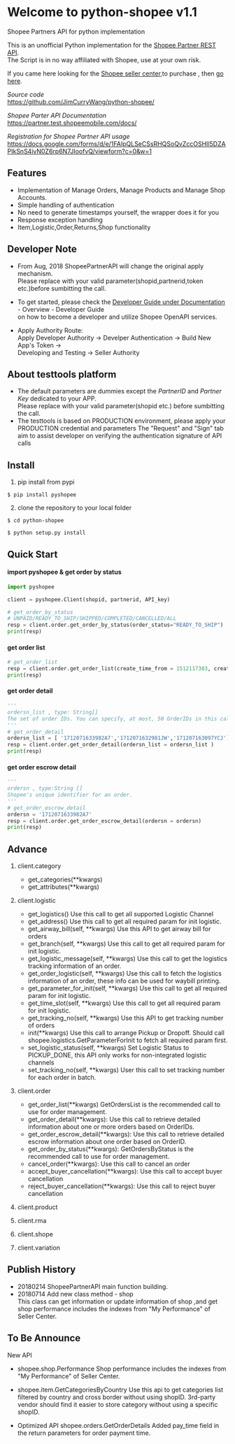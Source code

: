 Welcome to python-shopee v1.1
================================
Shopee Partners API for python implementation 

This is an unofficial Python implementation for the [Shopee Partner REST API](https://partner.test.shopeemobile.com/docs/).  
The Script is in no way affiliated with Shopee, use at your own risk.

If you came here looking for the [Shopee seller center](https://seller.shopee.tw/),to purchase , then [go here](https://shopee.tw/).

_Source code_  
    https://github.com/JimCurryWang/python-shopee/

_Shopee Parter API Documentation_  
    https://partner.test.shopeemobile.com/docs/
    
_Registration for Shopee Partner API usage_  
    https://docs.google.com/forms/d/e/1FAIpQLSeCSsRHQSoQvZccOSHIl5DZAPIkSnS4ivN0Z6rp6N7JIoofvQ/viewform?c=0&w=1
    
    
Features
--------

- Implementation of Manage Orders, Manage Products and Manage Shop Accounts.  
- Simple handling of authentication  
- No need to generate timestamps yourself, the wrapper does it for you  
- Response exception handling  
- Item,Logistic,Order,Returns,Shop functionality  

Developer Note
--------------
- From Aug, 2018  ShopeePartnerAPI  will change the original apply mechanism.        
Please replace with your valid parameter(shopid,partnerid,token etc.)before sumbitting the call.

- To get started, please check the [Developer Guide under Documentation](https://open.shopee.com/) - Overview - Developer Guide    
on how to become a developer and utilize Shopee OpenAPI services.

- Apply Authority Route:    
    Apply Developer Authority → Develper Authentication → Build New App's Token →     
    Developing and Testing → Seller Authority



About testtools platform
------------------------
- The default parameters are dummies except the *PartnerID* and *Partner Key* dedicated to your APP.    
  Please replace with your valid parameter(shopid etc.) before sumbitting the call.    
- The testtools is based on PRODUCTION environment, please apply your PRODUCTION credential and parameters
  The "Request" and "Sign" tab aim to assist developer on verifying the authentication signature of API calls
  

Install
-------
1. pip install from pypi
```shell
$ pip install pyshopee
```
2. clone the repository to your local folder
```shell
$ cd python-shopee
```
```shell
$ python setup.py install
```

Quick Start
-----------

#### import pyshopee & get order by status
```python
import pyshopee

client = pyshopee.Client(shopid, partnerid, API_key)

# get_order_by_status
# UNPAID/READY_TO_SHIP/SHIPPED/COMPLETED/CANCELLED/ALL
resp = client.order.get_order_by_status(order_status="READY_TO_SHIP")
print(resp)
```
#### get order list 

```python
# get_order_list
resp = client.order.get_order_list(create_time_from = 1512117303, create_time_to=1512635703)
print(resp)
```
#### get order detail

```python
'''
ordersn_list , type: String[]    
The set of order IDs. You can specify, at most, 50 OrderIDs in this call.
'''
# get_order_detail
ordersn_list = [ '1712071633982A7','1712071632981JW','171207163097YCJ']
resp = client.order.get_order_detail(ordersn_list = ordersn_list )
print(resp)
```

#### get order escrow detail
```python
'''
ordersn , type:String [] 
Shopee's unique identifier for an order.
'''
# get_order_escrow_detail
ordersn = '1712071633982A7'
resp = client.order.get_order_escrow_detail(ordersn = ordersn)
print(resp)
```


Advance
-------

1. client.category
    - get_categories(**kwargs)
    - get_attributes(**kwargs)
2. client.logistic
    - get_logistics()
    Use this call to get all supported Logistic Channel
    - get_address()
    Use this call to get all required param for init logistic.
    - get_airway_bill(self, **kwargs)
    Use this API to get airway bill for orders
    - get_branch(self, **kwargs)
    Use this call to get all required param for init logistic.
    - get_logistic_message(self, **kwargs)
    Use this call to get the logistics tracking information of an order.
    - get_order_logistic(self, **kwargs)
    Use this call to fetch the logistics information of an order, these info can be used for waybill printing.
    - get_parameter_for_init(self, **kwargs)
    Use this call to get all required param for init logistic.
    - get_time_slot(self, **kwargs)
    Use this call to get all required param for init logistic.
    - get_tracking_no(self, **kwargs)
    Use this API to get tracking number of orders
    - init(**kwargs)
    Use this call to arrange Pickup or Dropoff. Should call shopee.logistics.GetParameterForInit to fetch all required param first.
    - set_logistic_status(self, **kwargs)
    Set Logistic Status to PICKUP_DONE, this API only works for non-integrated logistic channels
    - set_tracking_no(self, **kwargs)
    User this call to set tracking number for each order in batch.
    
3. client.order
    - get_order_list(**kwargs)
    GetOrdersList is the recommended call to use for order management.
    - get_order_detail(**kwargs):
    Use this call to retrieve detailed information about one or more orders based on OrderIDs.
    - get_order_escrow_detail(**kwargs):
    Use this call to retrieve detailed escrow information about one order based on OrderID.
    - get_order_by_status(**kwargs):
    GetOrdersByStatus is the recommended call to use for order management.
    - cancel_order(**kwargs):
    Use this call to cancel an order
    - accept_buyer_cancellation(**kwargs):
    Use this call to accept buyer cancellation
    - reject_buyer_cancellation(**kwargs):
    Use this call to reject buyer cancellation
4. client.product
5. client.rma
6. client.shope
7. client.variation

Publish History
--------
- 20180214 ShopeePartnerAPI main function building.  
- 20180714 Add new class method - shop    
This class can get information or update information of shop ,and get shop performance includes the indexes from "My Performance" of Seller Center.


To Be Announce
--------
New API
- shopee.shop.Performance
Shop performance includes the indexes from "My Performance" of Seller Center.

- shopee.item.GetCategoriesByCountry
Use this api to get categories list filtered by country and cross border without using shopID. 3rd-party vendor should find it easier to store category without using a specific shopID.

- Optimized API
shopee.orders.GetOrderDetails
Added pay_time field in the return parameters for order payment time.




